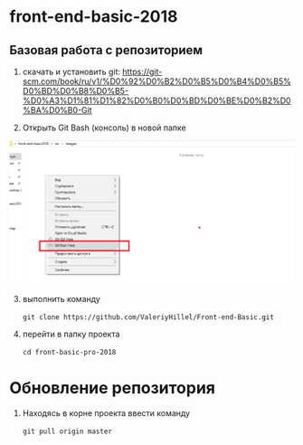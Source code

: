 # front-end-basic-2018


## Базовая работа с репозиторием

1) скачать и установить git: https://git-scm.com/book/ru/v1/%D0%92%D0%B2%D0%B5%D0%B4%D0%B5%D0%BD%D0%B8%D0%B5-%D0%A3%D1%81%D1%82%D0%B0%D0%BD%D0%BE%D0%B2%D0%BA%D0%B0-Git
 
2) Открыть Git Bash (консоль) в новой папке
 
 ![Alt Text](src/images/git.png)

3) выполнить команду 
 
    `git clone https://github.com/ValeriyHillel/Front-end-Basic.git`

4) перейти в папку проекта

    `cd front-basic-pro-2018`

# Обновление репозитория

1) Находясь в корне проекта ввести команду

    `git pull origin master`